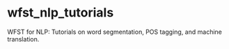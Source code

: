 # wfst_nlp_tutorials
WFST for NLP: Tutorials on word segmentation, POS tagging, and machine translation.
